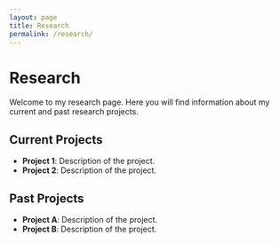 ```yaml
---
layout: page
title: Research
permalink: /research/
---
```


# Research

Welcome to my research page. Here you will find information about my current and past research projects.

## Current Projects
- **Project 1**: Description of the project.
- **Project 2**: Description of the project.

## Past Projects
- **Project A**: Description of the project.
- **Project B**: Description of the project.
